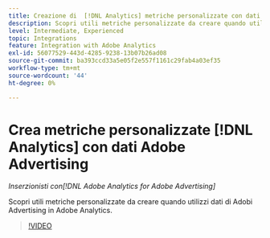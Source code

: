 ```yaml
---
title: Creazione di  [!DNL Analytics] metriche personalizzate con dati Adobe Advertising
description: Scopri utili metriche personalizzate da creare quando utilizzi dati di Adobi Advertising in Adobe Analytics.
level: Intermediate, Experienced
topic: Integrations
feature: Integration with Adobe Analytics
exl-id: 56077529-443d-4285-9238-13b07b26ad08
source-git-commit: ba393ccd33a5e05f2e557f1161c29fab4a03ef35
workflow-type: tm+mt
source-wordcount: '44'
ht-degree: 0%

---
```


# Crea metriche personalizzate [!DNL Analytics] con dati Adobe Advertising

*Inserzionisti con[!DNL Adobe Analytics for Adobe Advertising]*

Scopri utili metriche personalizzate da creare quando utilizzi dati di Adobi Advertising in Adobe Analytics.

>[!VIDEO](https://video.tv.adobe.com/v/33919)
